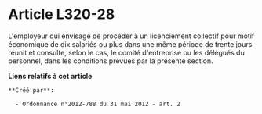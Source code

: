 # Article L320-28

L'employeur qui envisage de procéder à un licenciement collectif pour motif économique de dix salariés ou plus dans une même
période de trente jours réunit et consulte, selon le cas, le comité d'entreprise ou les délégués du personnel, dans les
conditions prévues par la présente section.

**Liens relatifs à cet article**

	**Créé par**:

	  - Ordonnance n°2012-788 du 31 mai 2012 - art. 2
